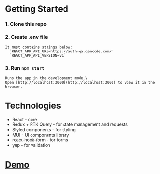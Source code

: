 # Getting Started
  ### 1. Clone this repo
  ### 2. Create .env file
    It must contains strings below:
      `REACT_APP_API_URL=https://auth-qa.qencode.com/`
      `REACT_APP_API_VERSION=v1`
  ### 3. Run `npm start`
    Runs the app in the development mode.\
    Open [http://localhost:3000](http://localhost:3000) to view it in the browser.

# Technologies
  * React - core
  * Redux + RTK Query - for state management and requests
  * Styled components - for styling
  * MUI - UI components library
  * react-hook-form - for forms
  * yup - for validation

# [Demo](http://localhost:3000)

